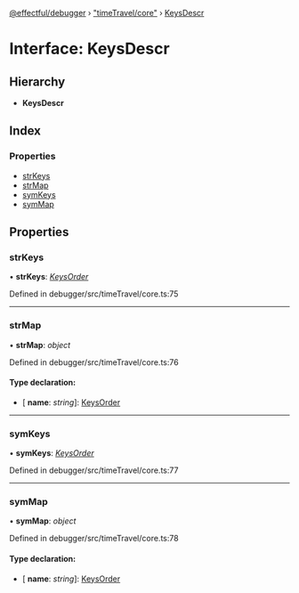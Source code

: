 [@effectful/debugger](../README.md) › ["timeTravel/core"](../modules/_timetravel_core_.md) › [KeysDescr](_timetravel_core_.keysdescr.md)

# Interface: KeysDescr

## Hierarchy

* **KeysDescr**

## Index

### Properties

* [strKeys](_timetravel_core_.keysdescr.md#strkeys)
* [strMap](_timetravel_core_.keysdescr.md#strmap)
* [symKeys](_timetravel_core_.keysdescr.md#symkeys)
* [symMap](_timetravel_core_.keysdescr.md#symmap)

## Properties

###  strKeys

• **strKeys**: *[KeysOrder](_timetravel_core_.keysorder.md)*

Defined in debugger/src/timeTravel/core.ts:75

___

###  strMap

• **strMap**: *object*

Defined in debugger/src/timeTravel/core.ts:76

#### Type declaration:

* \[ **name**: *string*\]: [KeysOrder](_timetravel_core_.keysorder.md)

___

###  symKeys

• **symKeys**: *[KeysOrder](_timetravel_core_.keysorder.md)*

Defined in debugger/src/timeTravel/core.ts:77

___

###  symMap

• **symMap**: *object*

Defined in debugger/src/timeTravel/core.ts:78

#### Type declaration:

* \[ **name**: *string*\]: [KeysOrder](_timetravel_core_.keysorder.md)
